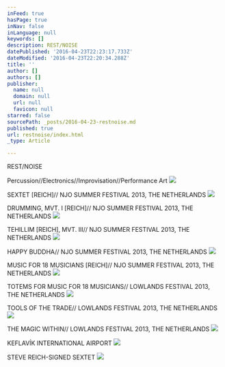 ```yaml
---
inFeed: true
hasPage: true
inNav: false
inLanguage: null
keywords: []
description: REST/NOISE
datePublished: '2016-04-23T22:23:17.733Z'
dateModified: '2016-04-23T22:20:34.288Z'
title: ''
author: []
authors: []
publisher:
  name: null
  domain: null
  url: null
  favicon: null
starred: false
sourcePath: _posts/2016-04-23-restnoise.md
published: true
url: restnoise/index.html
_type: Article

---
```

REST/NOISE

Percussion//Electronics//Improvisation//Performance Art
![](https://the-grid-user-content.s3-us-west-2.amazonaws.com/87a1de35-0355-43c5-9f52-8d7e48a578cd.jpg)

SEXTET \[REICH\]// NJO SUMMER FESTIVAL 2013, THE NETHERLANDS
![](https://the-grid-user-content.s3-us-west-2.amazonaws.com/d12b194b-b084-4b6b-b8eb-a570d7c3e54d.jpg)

DRUMMING, MVT. I \[REICH\]// NJO SUMMER FESTIVAL 2013, THE NETHERLANDS
![](https://the-grid-user-content.s3-us-west-2.amazonaws.com/30ccd228-7108-454f-b1f0-09e0b868b8c7.jpg)

TEHILLIM \[REICH\], MVT. III// NJO SUMMER FESTIVAL 2013, THE NETHERLANDS
![](https://the-grid-user-content.s3-us-west-2.amazonaws.com/d488d51c-425d-4d10-ae58-c27738c64a70.jpg)

HAPPY BUDDHA// NJO SUMMER FESTIVAL 2013, THE NETHERLANDS
![](https://the-grid-user-content.s3-us-west-2.amazonaws.com/49c19dd4-138d-4d69-9319-836052802e78.jpg)

MUSIC FOR 18 MUSICIANS \[REICH\]// NJO SUMMER FESTIVAL 2013, THE NETHERLANDS
![](https://the-grid-user-content.s3-us-west-2.amazonaws.com/0b9cd212-0f67-4ef4-8d70-8b51a566f229.jpg)

TOTEMS FOR MUSIC FOR 18 MUSICIANS// LOWLANDS FESTIVAL 2013, THE NETHERLANDS
![](https://the-grid-user-content.s3-us-west-2.amazonaws.com/a8c223db-ac97-47e1-a090-c88d62e08535.jpg)

TOOLS OF THE TRADE// LOWLANDS FESTIVAL 2013, THE NETHERLANDS
![](https://the-grid-user-content.s3-us-west-2.amazonaws.com/fa6c4f71-c0fe-478e-ad53-f221b0e2f8d4.jpg)

THE MAGIC WITHIN// LOWLANDS FESTIVAL 2013, THE NETHERLANDS
![](https://the-grid-user-content.s3-us-west-2.amazonaws.com/929a19ab-b781-46c4-9be7-4ff8410b9498.jpg)

KEFLAVÍK INTERNATIONAL AIRPORT
![](https://the-grid-user-content.s3-us-west-2.amazonaws.com/ed34e108-7843-480e-9449-1d63faac6fea.jpg)

STEVE REICH-SIGNED SEXTET
![](https://the-grid-user-content.s3-us-west-2.amazonaws.com/899c94f0-b89d-442e-9cc0-a1f7f9bb154f.jpg)